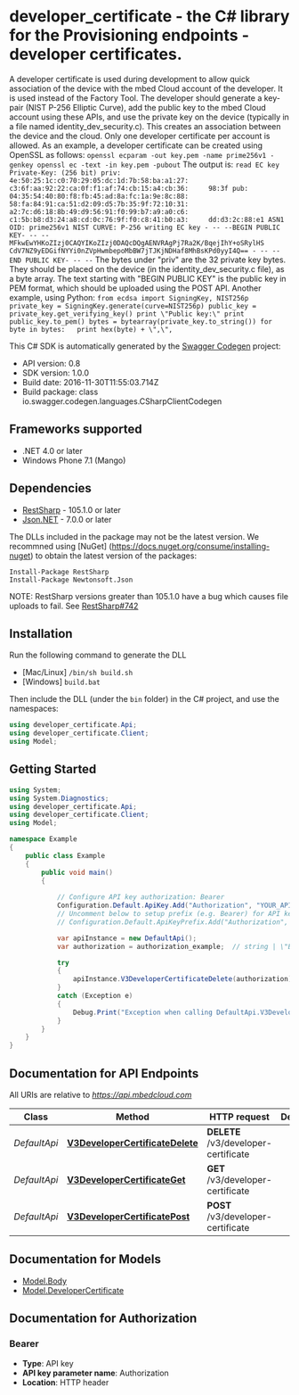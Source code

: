 # developer_certificate - the C# library for the Provisioning endpoints - developer certificates.

A developer certificate is used during development to allow quick association of the device with the mbed Cloud account of the developer. It is used instead of the Factory Tool.  The developer should generate a key-pair (NIST P-256 Elliptic Curve), add the public key to the mbed Cloud account using these APIs, and use the private key on the device (typically in a file named identity_dev_security.c). This creates an association between the device and the cloud.  Only one developer certificate per account is allowed.  As an example, a developer certificate can be created using OpenSSL as follows:  ``` openssl ecparam -out key.pem -name prime256v1 -genkey openssl ec -text -in key.pem -pubout ```  The output is:  ``` read EC key Private-Key: (256 bit) priv:     4e:50:25:1c:c0:70:29:05:dc:1d:7b:58:ba:a1:27:     c3:6f:aa:92:22:ca:0f:f1:af:74:cb:15:a4:cb:36:     98:3f pub:     04:35:54:40:80:f8:fb:45:ad:8a:fc:1a:9e:8c:88:     58:fa:84:91:ca:51:d2:09:d5:7b:35:9f:72:10:31:     a2:7c:d6:18:8b:49:d9:56:91:f0:99:b7:a9:a0:c6:     c1:5b:b8:d3:24:a8:cd:0c:76:9f:f0:c8:41:b0:a3:     dd:d3:2c:88:e1 ASN1 OID: prime256v1 NIST CURVE: P-256 writing EC key - -- --BEGIN PUBLIC KEY- -- -- MFkwEwYHKoZIzj0CAQYIKoZIzj0DAQcDQgAENVRAgPj7Ra2K/BqejIhY+oSRylHS CdV7NZ9yEDGifNYYi0nZVpHwmbepoMbBW7jTJKjNDHaf8MhBsKPd0yyI4Q== - -- --END PUBLIC KEY- -- -- ```  The bytes under \"priv\" are the 32 private key bytes. They should be placed on the device (in the identity_dev_security.c file), as a byte array.  The text starting with \"BEGIN PUBLIC KEY\" is the public key in PEM format, which should be uploaded using the POST API.  Another example, using Python:  ``` from ecdsa import SigningKey, NIST256p private_key = SigningKey.generate(curve=NIST256p) public_key = private_key.get_verifying_key() print \"Public key:\" print public_key.to_pem() bytes = bytearray(private_key.to_string()) for byte in bytes:   print hex(byte) + \",\", ``` 

This C# SDK is automatically generated by the [Swagger Codegen](https://github.com/swagger-api/swagger-codegen) project:

- API version: 0.8
- SDK version: 1.0.0
- Build date: 2016-11-30T11:55:03.714Z
- Build package: class io.swagger.codegen.languages.CSharpClientCodegen

## Frameworks supported
- .NET 4.0 or later
- Windows Phone 7.1 (Mango)

## Dependencies
- [RestSharp](https://www.nuget.org/packages/RestSharp) - 105.1.0 or later
- [Json.NET](https://www.nuget.org/packages/Newtonsoft.Json/) - 7.0.0 or later

The DLLs included in the package may not be the latest version. We recommned using [NuGet] (https://docs.nuget.org/consume/installing-nuget) to obtain the latest version of the packages:
```
Install-Package RestSharp
Install-Package Newtonsoft.Json
```

NOTE: RestSharp versions greater than 105.1.0 have a bug which causes file uploads to fail. See [RestSharp#742](https://github.com/restsharp/RestSharp/issues/742)

## Installation
Run the following command to generate the DLL
- [Mac/Linux] `/bin/sh build.sh`
- [Windows] `build.bat`

Then include the DLL (under the `bin` folder) in the C# project, and use the namespaces:
```csharp
using developer_certificate.Api;
using developer_certificate.Client;
using Model;
```

## Getting Started

```csharp
using System;
using System.Diagnostics;
using developer_certificate.Api;
using developer_certificate.Client;
using Model;

namespace Example
{
    public class Example
    {
        public void main()
        {
            
            // Configure API key authorization: Bearer
            Configuration.Default.ApiKey.Add("Authorization", "YOUR_API_KEY");
            // Uncomment below to setup prefix (e.g. Bearer) for API key, if needed
            // Configuration.Default.ApiKeyPrefix.Add("Authorization", "Bearer");

            var apiInstance = new DefaultApi();
            var authorization = authorization_example;  // string | \"Bearer\" followed by the reference token or API key.

            try
            {
                apiInstance.V3DeveloperCertificateDelete(authorization);
            }
            catch (Exception e)
            {
                Debug.Print("Exception when calling DefaultApi.V3DeveloperCertificateDelete: " + e.Message );
            }
        }
    }
}
```

<a name="documentation-for-api-endpoints"></a>
## Documentation for API Endpoints

All URIs are relative to *https://api.mbedcloud.com*

Class | Method | HTTP request | Description
------------ | ------------- | ------------- | -------------
*DefaultApi* | [**V3DeveloperCertificateDelete**](docs/DefaultApi.md#v3developercertificatedelete) | **DELETE** /v3/developer-certificate | 
*DefaultApi* | [**V3DeveloperCertificateGet**](docs/DefaultApi.md#v3developercertificateget) | **GET** /v3/developer-certificate | 
*DefaultApi* | [**V3DeveloperCertificatePost**](docs/DefaultApi.md#v3developercertificatepost) | **POST** /v3/developer-certificate | 


<a name="documentation-for-models"></a>
## Documentation for Models

 - [Model.Body](docs/Body.md)
 - [Model.DeveloperCertificate](docs/DeveloperCertificate.md)


## Documentation for Authorization

### Bearer

- **Type**: API key
- **API key parameter name**: Authorization
- **Location**: HTTP header

